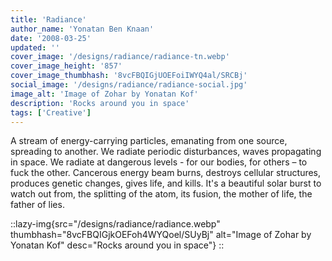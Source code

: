 ```yaml
---
title: 'Radiance'
author_name: 'Yonatan Ben Knaan'
date: '2008-03-25'
updated: ''
cover_image: '/designs/radiance/radiance-tn.webp'
cover_image_height: '857'
cover_image_thumbhash: '8vcFBQIGjUOEFoiIWYQ4al/SRCBj'
social_image: '/designs/radiance/radiance-social.jpg'
image_alt: 'Image of Zohar by Yonatan Kof'
description: 'Rocks around you in space'
tags: ['Creative']
---
```


A stream of energy-carrying particles, emanating from one source, spreading to another. We radiate periodic disturbances, waves propagating in space. We radiate at dangerous levels - for our bodies, for others – to fuck the other. Cancerous energy beam burns, destroys cellular structures, produces genetic changes, gives life, and kills. It's a beautiful solar burst to watch out from, the splitting of the atom, its fusion, the mother of life, the father of lies.

::lazy-img{src="/designs/radiance/radiance.webp" thumbhash="8vcFBQIGjkOEFoh4WYQoel/SUyBj" alt="Image of Zohar by Yonatan Kof" desc="Rocks around you in space"}
::